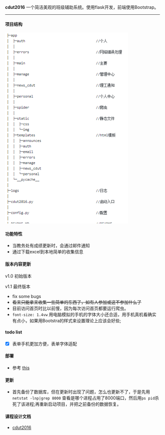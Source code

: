  **cdut2016** 一个简洁美观的班级辅助系统。使用flask开发，前端使用Bootstrap。    

---

#### 项目结构


![结构](https://github.com/anlance/cdut2016/blob/master/cdut2016.png)

#### 功能特性

* 当教务处有成绩更新时，会通过邮件通知
* 通过下载excel到本地简单的收集信息

#### 版本内容更新

v1.0 初始版本

v1.1 最终版本

* fix some bugs
* ~~看来只能拿来收集一些简单的东西了，如有人参加或这不参加什么了~~
* 目前访问首页时比以前慢，因为每次访问首页都要运行爬虫。
* `font-size: 1.4vw` 用电脑模拟的手机的字体大小还合适，用手机真机看确实有点小，如果用Bootstra的样式来设置理论上应该会好些;

#### todo list
- [x] 表单手机更加方便，表单字体适配

#### 部署
* 参考 [this](https://blog.csdn.net/weixin_38256474/article/details/82185100)

#### 更新
* 首先备份了数据库，但在更新时出现了问题，怎么也更新不了，于是先用`netstat -lnp|grep 8000`
查看是哪个进程占用了8000端口，然后用`ps pid`杀死了该进程;再重新启动项目，并把之前备份的数据恢复。

#### 课程设计文档
* [cdut2016](https://github.com/anlance/anlance/blob/master/file/%E8%BD%AF%E4%BB%B6%E5%B7%A5%E7%A8%8B%E8%AF%BE%E7%A8%8B%E8%AE%BE%E8%AE%A1.doc)
